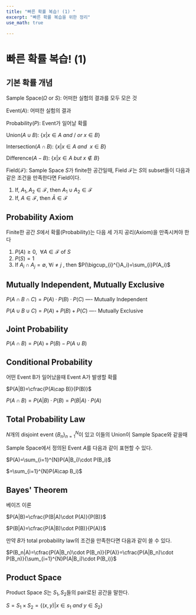 ```yaml
---
title: "빠른 확률 복습! (1) "
excerpt: "빠른 확률 복습을 위한 정리"
use_math: true

---
```


# 빠른 확률 복습! (1)

## 기본 확률 개념

Sample Space($\Omega$ or $S$): 어떠한 실험의 결과를 모두 모은 것

Event($A)$: 어떠한 실험의 결과

Probability($P$): Event가 일어날 확률

Union($A\cup B$): $\{x|x\in A \ and\ /\ or \ x\in B \}$

Intersection($A\cap B$): $\{x|x\in A \ and\ \ x\in B \}$

Difference($A-B$): $\{x|x\in A \ but \ x\notin B \}$

Field($\mathcal{F}$): Sample Space $S$가 finite한 공간일때, Field $\mathcal{F}$는 $S$의 subset들이 다음과 같은 조건을 만족한다면 Field이다.

1. If, $A_1,A_2\in\mathcal{F},$ then   $A_1\cup A_2 \in \mathcal{F}$
2. If, $A\in{\mathcal{F}},$ then $\bar{A}\in{\mathcal{F}}$

## Probability Axiom

Finite한 공간 $S$에서 확률(Probability)는 다음 세 가지 공리(Axiom)을 만족시켜야 한다

1. $P(A)\ge0,\ \ \forall A\in\mathcal{F}$ of $S$
2. $P(S)=1$
3. If   $A_i\cap A_j = \emptyset, \ \forall i \neq j$ , then $P(\bigcup_{i}^{}A_i)=\sum_{i}P(A_i)$

## Mutually Independent, Mutually Exclusive

$P(A\cap B \cap C)=P(A)\cdot P(B)\cdot P(C)$ —- Mutually Independent

$P(A\cup B \cup C)=P(A) +P(B)+P(C)$ —- Mutually Exclusive

## Joint Probability

$P(A\cap B)=P(A)+P(B)-P(A\cup B)$

## Conditional Probability

어떤 Event B가 일어났을때 Event A가 발생할 확률

$P(A|B)=\cfrac{P(A\cap B)}{P(B)}$

$P(A\cap B)=P(A|B)\cdot P(B)=P(B|A)\cdot P(A)$

## Total Probability Law

$N$개의 disjoint event $\{ B_n\}_{n=1}^N$이 있고 이들의 Union이 Sample Space와 같을때

Sample Space에서 정의된 Event $A$를 다음과 같이 표현할 수 있다.

$P(A)=\sum_{i=1}^{N}P(A|B_i)\cdot P(B_i)$

$=\sum_{i=1}^{N}P(A\cap B_i)$

## Bayes' Theorem

베이즈 이론

$P(A|B)=\cfrac{P(B|A)\cdot P(A)}{P(B)}$

$P(B|A)=\cfrac{P(A|B)\cdot P(B)}{P(A)}$

만약 $B$가 total probability law의 조건을 만족한다면 다음과 같이 쓸 수 있다.

$P(B_n|A)=\cfrac{P(A|B_n)\cdot P(B_n)}{P(A)}=\cfrac{P(A|B_n)\cdot P(B_n)}{\sum_{i=1}^{N}P(A|B_i)\cdot P(B_i)}$

## Product Space

Product Space $S$는 $S_1,S_2$들의 pair로된 공간을 말한다.

$S=S_1\times S_2 = \{ (x,y)|x\in s_1 \ and \ y\in S_2 \}$